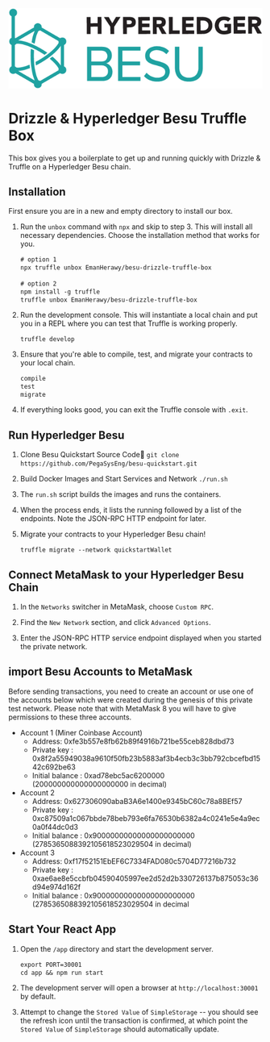 ![Drizzle & Hyperledger Besu](https://github.com/EmanHerawy/-besu-io-drizzle-besu-box/blob/master/box-img-sm.png "Drizzle & Hyperledger Besu")

# Drizzle & Hyperledger Besu Truffle Box

This box gives you a boilerplate to get up and running quickly with Drizzle & Truffle on a Hyperledger Besu chain.

## Installation

First ensure you are in a new and empty directory to install our box.

1. Run the `unbox` command with `npx` and skip to step 3. This will install all necessary dependencies. Choose the installation method that works for you.
   ```
   # option 1
   npx truffle unbox EmanHerawy/besu-drizzle-truffle-box

   # option 2
   npm install -g truffle
   truffle unbox EmanHerawy/besu-drizzle-truffle-box
   ```

1. Run the development console. This will instantiate a local chain and put you in a REPL where you can test that Truffle is working properly.
   ```
   truffle develop
   ```

1. Ensure that you're able to compile, test, and migrate your contracts to your local chain.
   ```
   compile
   test
   migrate
   ```

1. If everything looks good, you can exit the Truffle console with `.exit`.

## Run  Hyperledger Besu

1. Clone Besu Quickstart Source Code  `git clone https://github.com/PegaSysEng/besu-quickstart.git`

1. Build Docker Images and Start Services and Network `./run.sh`

1. The `run.sh` script builds the images and runs the containers.

1. When the process ends, it lists the running followed by a list of the endpoints. Note the JSON-RPC HTTP endpoint for later.

1. Migrate your contracts to your Hyperledger Besu chain!
   ```
   truffle migrate --network quickstartWallet
   ```

## Connect MetaMask to your Hyperledger Besu Chain

1. In the `Networks` switcher in MetaMask, choose `Custom RPC`.

1. Find the `New Network` section, and click `Advanced Options`.

1. Enter the JSON-RPC HTTP service endpoint displayed when you started the private network.

## import Besu Accounts to MetaMask

Before sending transactions, you need to create an account or use one of the accounts below which were created during the genesis of this private test network. Please note that with MetaMask 8 you will have to give permissions to these three accounts.

- Account 1 (Miner Coinbase Account)
  - Address: 0xfe3b557e8fb62b89f4916b721be55ceb828dbd73
  - Private key : 0x8f2a55949038a9610f50fb23b5883af3b4ecb3c3bb792cbcefbd1542c692be63
  - Initial balance : 0xad78ebc5ac6200000 (200000000000000000000 in decimal)
- Account 2
  - Address: 0x627306090abaB3A6e1400e9345bC60c78a8BEf57
  - Private key : 0xc87509a1c067bbde78beb793e6fa76530b6382a4c0241e5e4a9ec0a0f44dc0d3
  - Initial balance : 0x90000000000000000000000 (2785365088392105618523029504 in decimal)
- Account 3
  - Address: 0xf17f52151EbEF6C7334FAD080c5704D77216b732
  - Private key : 0xae6ae8e5ccbfb04590405997ee2d52d2b330726137b875053c36d94e974d162f
  - Initial balance : 0x90000000000000000000000 (2785365088392105618523029504 in decimal

## Start Your React App

1. Open the `/app` directory and start the development server.
   ```
   export PORT=30001
   cd app && npm run start
   ```

2. The development server will open a browser at `http://localhost:30001` by default.

3. Attempt to change the `Stored Value` of `SimpleStorage` -- you should see the refresh icon until the transaction is confirmed, at which point the `Stored Value` of `SimpleStorage` should automatically update.

